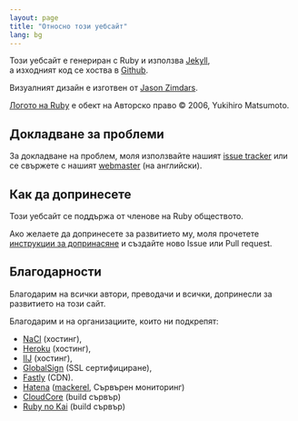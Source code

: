 ```yaml
---
layout: page
title: "Относно този уебсайт"
lang: bg
---
```


Този уебсайт е генериран с Ruby и използва [Jekyll][jekyll],<br>
а изходният код се хоства в [Github][github-repo].

Визуалният дизайн e изготвен от [Jason Zimdars][jzimdars].<br>

[Логото на Ruby][logo] е обект на Авторско право &copy; 2006, Yukihiro Matsumoto.


## Докладване за проблеми ##

За докладване на проблем, моля използвайте нашият [issue tracker][github-issues]
или се свържете с нашият [webmaster][webmaster] (на английски).


## Как да допринесете ##

Този уебсайт се поддържа от членове на Ruby обществото.

Ако желаете да допринесете за развитието му, моля прочетете
[инструкции за допринасяне][github-wiki] и създайте ново Issue
или Pull request.


## Благодарности ##

Благодарим на всички автори, преводачи и всички, допринесли за развитието
на този сайт.

Благодарим и на организациите, които ни подкрепят:

 * [NaCl][nacl] (хостинг),
 * [Heroku][heroku] (хостинг),
 * [IIJ][iij] (хостинг),
 * [GlobalSign][globalsign] (SSL сертифициране),
 * [Fastly][fastly] (CDN).
 * [Hatena][hatena] ([mackerel][mackerel], Сървърен мониторинг)
 * [CloudCore][cloudcore] (build сървър)
 * [Ruby no Kai][rubynokai] (build сървър)

[logo]: /bg/about/logo/
[webmaster]: mailto:webmaster@ruby-lang.org
[jekyll]: http://www.jekyllrb.com/
[jzimdars]: http://twitter.com/jz
[github-repo]: https://github.com/ruby/www.ruby-lang.org/
[github-issues]: https://github.com/ruby/www.ruby-lang.org/issues
[github-wiki]: https://github.com/ruby/www.ruby-lang.org/wiki
[nacl]: http://www.netlab.jp
[heroku]: https://www.heroku.com/
[iij]: http://www.iij.ad.jp
[globalsign]: https://www.globalsign.com
[fastly]: http://www.fastly.com
[hatena]: http://hatenacorp.jp/
[mackerel]: https://mackerel.io/
[cloudcore]: http://www.cloudcore.jp/
[rubynokai]: http://ruby-no-kai.org/
